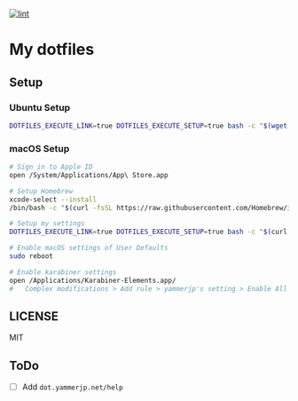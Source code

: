 [![lint](https://github.com/yammerjp/dotfiles/workflows/lint/badge.svg)](https://github.com/yammerjp/dotfiles/actions?query=workflow%3Alint)
<!--
[![macOS Setup](https://github.com/yammerjp/dotfiles/workflows/macOS%20Setup/badge.svg)](https://github.com/yammerjp/dotfiles/actions?query=workflow%3A%22macOS+Setup%22)
[![Ubuntu Setup](https://github.com/yammerjp/dotfiles/workflows/Ubuntu%20Setup/badge.svg)](https://github.com/yammerjp/dotfiles/actions?query=workflow%3A%22Ubuntu+Setup%22)
-->

# My dotfiles

## Setup

### Ubuntu Setup

```sh
DOTFILES_EXECUTE_LINK=true DOTFILES_EXECUTE_SETUP=true bash -c "$(wget -q -O https://raw.githubusercontent.com/yammerjp/dotfiles/master/.bin/download.sh )"
```

### macOS Setup

```sh
# Sign in to Apple ID
open /System/Applications/App\ Store.app

# Setup Homebrew
xcode-select --install
/bin/bash -c "$(curl -fsSL https://raw.githubusercontent.com/Homebrew/install/master/install.sh)"

# Setup my settings
DOTFILES_EXECUTE_LINK=true DOTFILES_EXECUTE_SETUP=true bash -c "$(curl -sL https://raw.githubusercontent.com/yammerjp/dotfiles/master/.bin/download.sh )"

# Enable macOS settings of User Defaults
sudo reboot

# Enable karabiner settings
open /Applications/Karabiner-Elements.app/
#   Complex modifications > Add rule > yammerjp's setting > Enable All

```

## LICENSE

MIT

## ToDo

- [ ] Add `dot.yammerjp.net/help`
